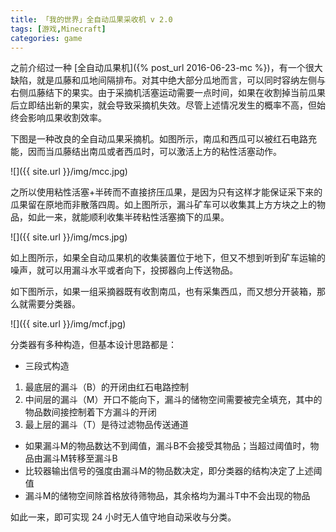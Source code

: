 ```yaml
---
title: 「我的世界」全自动瓜果采收机 v 2.0
tags: [游戏,Minecraft]
categories: game
---
```


之前介绍过一种 [全自动瓜果机]({% post_url 2016-06-23-mc %})，有一个很大缺陷，就是瓜藤和瓜地间隔排布。对其中绝大部分瓜地而言，可以同时容纳左侧与右侧瓜藤结下的果实。由于采摘机活塞运动需要一点时间，如果在收割掉当前瓜果后立即结出新的果实，就会导致采摘机失效。尽管上述情况发生的概率不高，但始终会影响瓜果收割效率。

下图是一种改良的全自动瓜果采摘机。如图所示，南瓜和西瓜可以被红石电路充能，因而当瓜藤结出南瓜或者西瓜时，可以激活上方的粘性活塞动作。

![]({{ site.url }}/img/mcc.jpg)

之所以使用粘性活塞+半砖而不直接挤压瓜果，是因为只有这样才能保证采下来的瓜果留在原地而非散落四周。如上图所示，漏斗矿车可以收集其上方方块之上的物品，如此一来，就能顺利收集半砖粘性活塞摘下的瓜果。

![]({{ site.url }}/img/mcs.jpg)

如上图所示，如果全自动瓜果机的收集装置位于地下，但又不想到听到矿车运输的噪声，就可以用漏斗水平或者向下，投掷器向上传送物品。

如下图所示，如果一组采摘器既有收割南瓜，也有采集西瓜，而又想分开装箱，那么就需要分类器。

![]({{ site.url }}/img/mcf.jpg)

分类器有多种构造，但基本设计思路都是：

- 三段式构造
 1. 最底层的漏斗（B）的开闭由红石电路控制
 2. 中间层的漏斗（M）开口不能向下，漏斗的储物空间需要被完全填充，其中的物品数间接控制着下方漏斗的开闭
 3. 最上层的漏斗（T）是待过滤物品传送通道
- 如果漏斗M的物品数达不到阈值，漏斗B不会接受其物品；当超过阈值时，物品由漏斗M转移至漏斗B
- 比较器输出信号的强度由漏斗M的物品数决定，即分类器的结构决定了上述阈值
- 漏斗M的储物空间除首格放待筛物品，其余格均为漏斗T中不会出现的物品

如此一来，即可实现 24 小时无人值守地自动采收与分类。